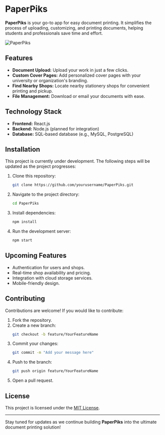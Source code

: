# PaperPiks

**PaperPiks** is your go-to app for easy document printing. It simplifies the process of uploading, customizing, and printing documents, helping students and professionals save time and effort.

![PaperPiks](https://raw.githubusercontent.com/EdwinAbdonShayo/PaperPiks/refs/heads/main/PaperPiks.jpg)

## Features
- **Document Upload:** Upload your work in just a few clicks.
- **Custom Cover Pages:** Add personalized cover pages with your university or organization's branding.
- **Find Nearby Shops:** Locate nearby stationery shops for convenient printing and pickup.
- **File Management:** Download or email your documents with ease.

## Technology Stack
- **Frontend:** React.js
- **Backend:** Node.js (planned for integration)
- **Database:** SQL-based database (e.g., MySQL, PostgreSQL)

## Installation
This project is currently under development. The following steps will be updated as the project progresses:

1. Clone this repository:
   ```bash
   git clone https://github.com/yourusername/PaperPiks.git
   ```

2. Navigate to the project directory:
   ```bash
   cd PaperPiks
   ```

3. Install dependencies:
   ```bash
   npm install
   ```

4. Run the development server:
   ```bash
   npm start
   ```

## Upcoming Features
- Authentication for users and shops.
- Real-time shop availability and pricing.
- Integration with cloud storage services.
- Mobile-friendly design.

## Contributing
Contributions are welcome! If you would like to contribute:

1. Fork the repository.
2. Create a new branch:
   ```bash
   git checkout -b feature/YourFeatureName
   ```
3. Commit your changes:
   ```bash
   git commit -m "Add your message here"
   ```
4. Push to the branch:
   ```bash
   git push origin feature/YourFeatureName
   ```
5. Open a pull request.

## License
This project is licensed under the [MIT License](LICENSE).

---

Stay tuned for updates as we continue building **PaperPiks** into the ultimate document printing solution!
